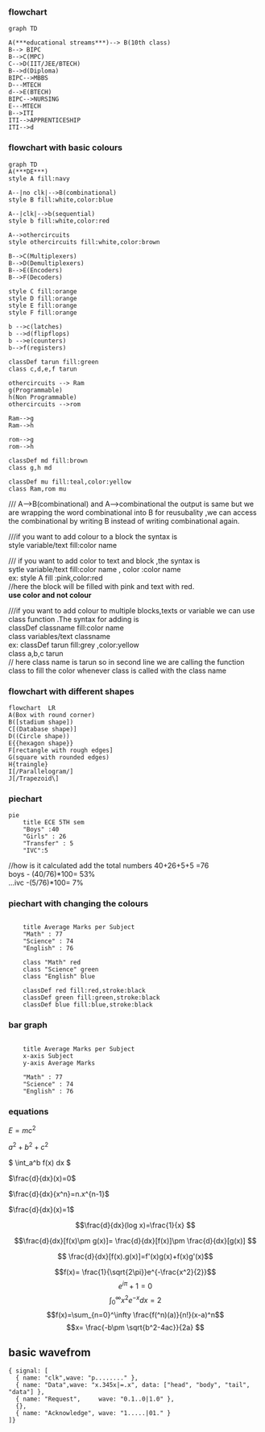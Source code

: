###  flowchart 
```mermaid
graph TD

A(***educational streams***)--> B(10th class)
B--> BIPC
B-->C(MPC)
C-->D(IIT/JEE/BTECH)
B-->d(Diploma)
BIPC-->MBBS 
D---MTECH
d-->E(BTECH)
BIPC-->NURSING
E---MTECH
B-->ITI
ITI-->APPRENTICESHIP
ITI-->d

```
### flowchart with basic colours
```mermaid
graph TD
A(***DE***)
style A fill:navy

A--|no clk|-->B(combinational)
style B fill:white,color:blue

A--|clk|-->b(sequential)
style b fill:white,color:red

A-->othercircuits
style othercircuits fill:white,color:brown

B-->C(Multiplexers)
B-->D(Demultiplexers)
B-->E(Encoders)
B-->F(Decoders)

style C fill:orange
style D fill:orange
style E fill:orange
style F fill:orange

b -->c(latches)
b -->d(flipflops)
b -->e(counters)
b-->f(registers)

classDef tarun fill:green
class c,d,e,f tarun

othercircuits --> Ram
g(Programmable)
h(Non Programmable)
othercircuits -->rom

Ram-->g
Ram-->h

rom-->g
rom-->h

classDef md fill:brown
class g,h md

classDef mu fill:teal,color:yellow
class Ram,rom mu

```
/// A-->B(combinational) and A-->combinational the output is same  but we are wrapping the word combinational into B for reusubality ,we  can access the combinational by writing B instead of writing combinational again.

///if you want to add colour to a block the syntax is  
style variable/text fill:color name

/// if you want to add color to text and block ,the syntax is   
sytle variable/text fill:color name , color :color name  
ex: style A fill :pink,color:red   
 //here the block will be filled with pink and text with red.  
**use color and not colour** 

///if you want to add colour to multiple blocks,texts or variable we can use class function .The syntax for adding is  
classDef classname  fill:color name  
class variables/text classname   
ex: classDef tarun fill:grey ,color:yellow  
     class a,b,c tarun  
     // here class name is tarun  so in second line we are calling the function class to fill the color whenever class is called with the class name 


### flowchart with different shapes
```mermaid
flowchart  LR
A(Box with round corner)
B([stadium shape])
C[(Database shape)]
D((Circle shape))
E{{hexagon shape}}
F[rectangle with rough edges]
G(square with rounded edges)
H{traingle}
I[/Parallelogram/]
J[/Trapezoid\]
```

### piechart
```mermaid
pie
    title ECE 5TH sem
    "Boys" :40 
    "Girls" : 26
    "Transfer" : 5
    "IVC":5
```
//how is it calculated add the total numbers 40+26+5+5 =76  
boys - (40/76)*100= 53%  
...ivc -(5/76)*100= 7%

### piechart with changing the colours
```mermaid

    title Average Marks per Subject
    "Math" : 77
    "Science" : 74
    "English" : 76

    class "Math" red
    class "Science" green
    class "English" blue

    classDef red fill:red,stroke:black
    classDef green fill:green,stroke:black
    classDef blue fill:blue,stroke:black
```
### bar graph
```mermaid

    title Average Marks per Subject
    x-axis Subject
    y-axis Average Marks

    "Math" : 77
    "Science" : 74
    "English" : 76
```
### equations
$E=mc^2$   

$a^2 +b^2 +c^2$ 

$ \int_a^b f(x) dx $

$\frac{d}{dx}(x)=0$

$\frac{d}{dx}{x^n}=n.x^{n-1}$

$\frac{d}{dx}(x)=1$

$$\frac{d}{dx}(log x)=\frac{1}{x} $$

$$\frac{d}{dx}[f(x)\pm g(x)]= \frac{d}{dx}[f(x)]\pm \frac{d}{dx}[g(x)] $$

$$ \frac{d}{dx}[f(x).g(x)]=f'(x)g(x)+f(x)g'(x)$$

$$f(x)= \frac{1}{\sqrt{2\pi}}e^{-\frac{x^2}{2}}$$
$$e^{i\pi}+1=0$$
$$\int_0^\infty x^2e^{-x}dx=2$$
$$f(x)=\sum_{n=0}^\infty \frac{f(^n)(a)}{n!}(x-a)^n$$
$$x= \frac{-b\pm \sqrt{b^2-4ac}}{2a} $$

## basic wavefrom 
```wavedrom
{ signal: [
  { name: "clk",wave: "p........" },
  { name: "Data",wave: "x.345x|=.x", data: ["head", "body", "tail", "data"] },
  { name: "Request",     wave: "0.1..0|1.0" },
  {},
  { name: "Acknowledge", wave: "1.....|01." }
]}
```


